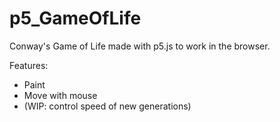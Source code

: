 # p5_GameOfLife

Conway's Game of Life made with p5.js to work in the browser.

Features:
- Paint
- Move with mouse
- (WIP: control speed of new generations)

